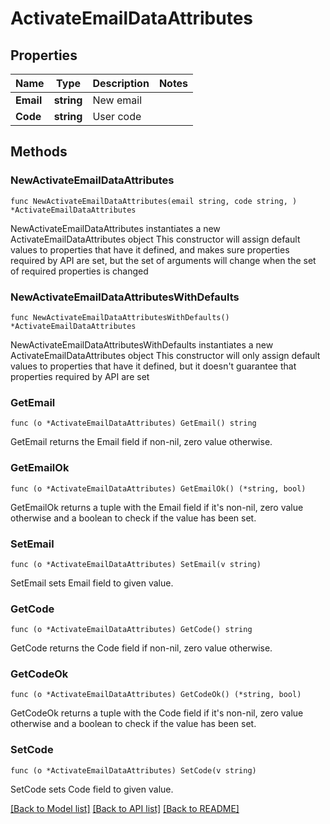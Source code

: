 # ActivateEmailDataAttributes

## Properties

Name | Type | Description | Notes
------------ | ------------- | ------------- | -------------
**Email** | **string** | New email | 
**Code** | **string** | User code | 

## Methods

### NewActivateEmailDataAttributes

`func NewActivateEmailDataAttributes(email string, code string, ) *ActivateEmailDataAttributes`

NewActivateEmailDataAttributes instantiates a new ActivateEmailDataAttributes object
This constructor will assign default values to properties that have it defined,
and makes sure properties required by API are set, but the set of arguments
will change when the set of required properties is changed

### NewActivateEmailDataAttributesWithDefaults

`func NewActivateEmailDataAttributesWithDefaults() *ActivateEmailDataAttributes`

NewActivateEmailDataAttributesWithDefaults instantiates a new ActivateEmailDataAttributes object
This constructor will only assign default values to properties that have it defined,
but it doesn't guarantee that properties required by API are set

### GetEmail

`func (o *ActivateEmailDataAttributes) GetEmail() string`

GetEmail returns the Email field if non-nil, zero value otherwise.

### GetEmailOk

`func (o *ActivateEmailDataAttributes) GetEmailOk() (*string, bool)`

GetEmailOk returns a tuple with the Email field if it's non-nil, zero value otherwise
and a boolean to check if the value has been set.

### SetEmail

`func (o *ActivateEmailDataAttributes) SetEmail(v string)`

SetEmail sets Email field to given value.


### GetCode

`func (o *ActivateEmailDataAttributes) GetCode() string`

GetCode returns the Code field if non-nil, zero value otherwise.

### GetCodeOk

`func (o *ActivateEmailDataAttributes) GetCodeOk() (*string, bool)`

GetCodeOk returns a tuple with the Code field if it's non-nil, zero value otherwise
and a boolean to check if the value has been set.

### SetCode

`func (o *ActivateEmailDataAttributes) SetCode(v string)`

SetCode sets Code field to given value.



[[Back to Model list]](../README.md#documentation-for-models) [[Back to API list]](../README.md#documentation-for-api-endpoints) [[Back to README]](../README.md)


